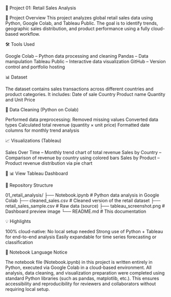 📁 Project 01: Retail Sales Analysis

📝 Project Overview
This project analyzes global retail sales data using Python, Google Colab, and Tableau Public. 
The goal is to identify trends, geographic sales distribution, and product performance using a fully cloud-based workflow.

🛠️ Tools Used

Google Colab – Python data processing and cleaning
Pandas – Data manipulation
Tableau Public – Interactive data visualization
GitHub – Version control and portfolio hosting

📊 Dataset

The dataset contains sales transactions across different countries and product categories. 
It includes:
Date of sale
Country
Product name
Quantity and Unit Price

🧹 Data Cleaning (Python on Colab)

Performed data preprocessing:
Removed missing values
Converted data types
Calculated total revenue (quantity × unit price)
Formatted date columns for monthly trend analysis

📈 Visualizations (Tableau)

Sales Over Time – Monthly trend chart of total revenue
Sales by Country – Comparison of revenue by country using colored bars
Sales by Product – Product revenue distribution via pie chart

🔗 📊 View Tableau Dashboard

📁 Repository Structure

01_retail_analysis/
├── Notebook.ipynb                 # Python data analysis in Google Colab
├── cleaned_sales.csv              # Cleaned version of the retail dataset
├── retail_sales_sample.csv        # Raw data (source)
├── tableau_screenshot.png         # Dashboard preview image
└── README.md                      # This documentation

💡 Highlights

100% cloud-native: No local setup needed
Strong use of Python + Tableau for end-to-end analysis
Easily expandable for time series forecasting or classification

🐍 Notebook Language Notice

The notebook file (Notebook.ipynb) in this project is written entirely in Python, executed via Google Colab in a cloud-based environment. 
All analysis, data cleaning, and visualization preparation were completed using standard Python libraries (such as pandas, matplotlib, etc.). 
This ensures accessibility and reproducibility for reviewers and collaborators without requiring local setup.


